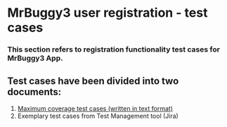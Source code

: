 # MrBuggy3 user registration - test cases
### This section refers to registration functionality test cases for MrBuggy3 App. 
## Test cases have been divided into two documents:
1. [Maximum coverage test cases (written in text format)](https://github.com/MalfiRG/Project1/blob/main/test-cases/Mr%20Buggy-registration-feature.pdf)
2. Exemplary test cases from Test Management tool (Jira)
